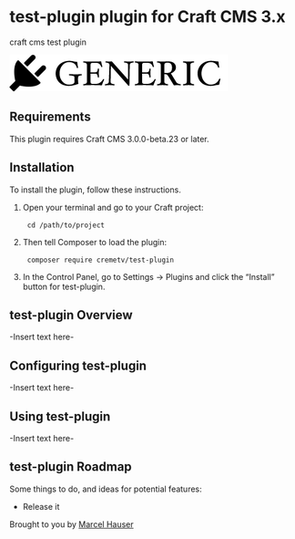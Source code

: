 # test-plugin plugin for Craft CMS 3.x

craft cms test plugin

![Screenshot](resources/img/plugin-logo.png)

## Requirements

This plugin requires Craft CMS 3.0.0-beta.23 or later.

## Installation

To install the plugin, follow these instructions.

1. Open your terminal and go to your Craft project:

        cd /path/to/project

2. Then tell Composer to load the plugin:

        composer require cremetv/test-plugin

3. In the Control Panel, go to Settings → Plugins and click the “Install” button for test-plugin.

## test-plugin Overview

-Insert text here-

## Configuring test-plugin

-Insert text here-

## Using test-plugin

-Insert text here-

## test-plugin Roadmap

Some things to do, and ideas for potential features:

* Release it

Brought to you by [Marcel Hauser](https://ice-creme.de)
